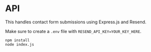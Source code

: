# API

This handles contact form submissions using Express.js and Resend.

Make sure to create a `.env` file with `RESEND_API_KEY=YOUR_KEY_HERE`.

```
npm install
node index.js
```
